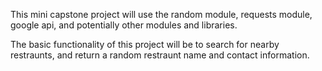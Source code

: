 This mini capstone project will use the random module, requests module, google api, and potentially other modules and libraries.

The basic functionality of this project will be to search for nearby restraunts, and return a random restraunt name and contact information. 